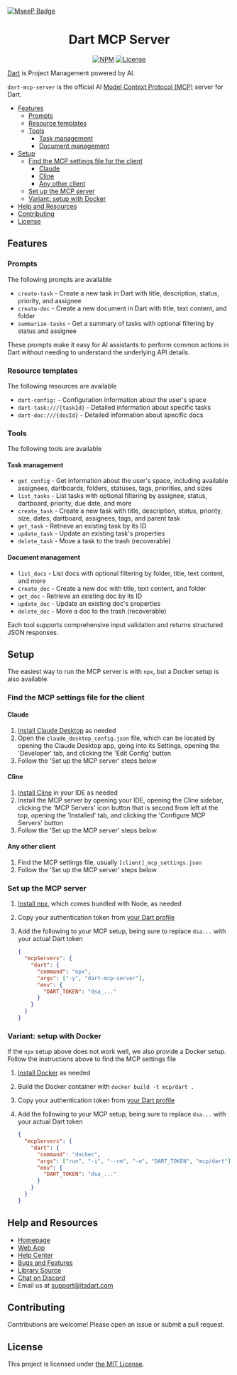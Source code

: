 [![MseeP Badge](https://mseep.net/pr/its-dart-dart-mcp-server-badge.jpg)](https://mseep.ai/app/its-dart-dart-mcp-server)

<div align="center">
  <h1>Dart MCP Server</h1>
  <p>
    <a href="https://npmjs.com/package/dart-mcp-server"><img src="https://img.shields.io/npm/v/dart-mcp-server" alt="NPM"></a>
    <a href="LICENSE"><img src="https://img.shields.io/github/license/its-dart/dart-mcp-server" alt="License"></a>
  </p>
</div>

[Dart](https://itsdart.com?nr=1) is Project Management powered by AI.

`dart-mcp-server` is the official AI [Model Context Protocol (MCP)](https://github.com/modelcontextprotocol) server for Dart.

- [Features](#features)
  - [Prompts](#prompts)
  - [Resource templates](#resource-templates)
  - [Tools](#tools)
    - [Task management](#task-management)
    - [Document management](#document-management)
- [Setup](#setup)
  - [Find the MCP settings file for the client](#find-the-mcp-settings-file-for-the-client)
    - [Claude](#claude)
    - [Cline](#cline)
    - [Any other client](#any-other-client)
  - [Set up the MCP server](#set-up-the-mcp-server)
  - [Variant: setup with Docker](#variant-setup-with-docker)
- [Help and Resources](#help-and-resources)
- [Contributing](#contributing)
- [License](#license)

## Features

### Prompts

The following prompts are available

- `create-task` - Create a new task in Dart with title, description, status, priority, and assignee
- `create-doc` - Create a new document in Dart with title, text content, and folder
- `summarize-tasks` - Get a summary of tasks with optional filtering by status and assignee

These prompts make it easy for AI assistants to perform common actions in Dart without needing to understand the underlying API details.

### Resource templates

The following resources are available

- `dart-config:` - Configuration information about the user's space
- `dart-task:///{taskId}` - Detailed information about specific tasks
- `dart-doc:///{docId}` - Detailed information about specific docs

### Tools

The following tools are available

#### Task management

- `get_config` - Get information about the user's space, including available assignees, dartboards, folders, statuses, tags, priorities, and sizes
- `list_tasks` - List tasks with optional filtering by assignee, status, dartboard, priority, due date, and more
- `create_task` - Create a new task with title, description, status, priority, size, dates, dartboard, assignees, tags, and parent task
- `get_task` - Retrieve an existing task by its ID
- `update_task` - Update an existing task's properties
- `delete_task` - Move a task to the trash (recoverable)

#### Document management

- `list_docs` - List docs with optional filtering by folder, title, text content, and more
- `create_doc` - Create a new doc with title, text content, and folder
- `get_doc` - Retrieve an existing doc by its ID
- `update_doc` - Update an existing doc's properties
- `delete_doc` - Move a doc to the trash (recoverable)

Each tool supports comprehensive input validation and returns structured JSON responses.

## Setup

The easiest way to run the MCP server is with `npx`, but a Docker setup is also available.

### Find the MCP settings file for the client

#### Claude

1. [Install Claude Desktop](https://claude.ai/download) as needed
2. Open the `claude_desktop_config.json` file, which can be located by opening the Claude Desktop app, going into its Settings, opening the 'Developer' tab, and clicking the 'Edit Config' button
3. Follow the 'Set up the MCP server' steps below

#### Cline

1. [Install Cline](https://cline.bot/) in your IDE as needed
2. Install the MCP server by opening your IDE, opening the Cline sidebar, clicking the 'MCP Servers' icon button that is second from left at the top, opening the 'Installed' tab, and clicking the 'Configure MCP Servers' button
3. Follow the 'Set up the MCP server' steps below

#### Any other client

1. Find the MCP settings file, usually `[client]_mcp_settings.json`
2. Follow the 'Set up the MCP server' steps below

### Set up the MCP server

1. [Install npx](https://nodejs.org/en/download), which comes bundled with Node, as needed
2. Copy your authentication token from [your Dart profile](https://app.itsdart.com/?settings=account)
3. Add the following to your MCP setup, being sure to replace `dsa...` with your actual Dart token

   ```json
   {
     "mcpServers": {
       "dart": {
         "command": "npx",
         "args": ["-y", "dart-mcp-server"],
         "env": {
           "DART_TOKEN": "dsa_..."
         }
       }
     }
   }
   ```

### Variant: setup with Docker

If the `npx` setup above does not work well, we also provide a Docker setup. Follow the instructions above to find the MCP settings file

1. [Install Docker](https://www.docker.com/products/docker-desktop/) as needed
2. Build the Docker container with `docker build -t mcp/dart .`
3. Copy your authentication token from [your Dart profile](https://app.itsdart.com/?settings=account)
4. Add the following to your MCP setup, being sure to replace `dsa...` with your actual Dart token

   ```json
   {
     "mcpServers": {
       "dart": {
         "command": "docker",
         "args": ["run", "-i", "--rm", "-e", "DART_TOKEN", "mcp/dart"],
         "env": {
           "DART_TOKEN": "dsa_..."
         }
       }
     }
   }
   ```

## Help and Resources

- [Homepage](https://www.itsdart.com/?nr=1)
- [Web App](https://app.itsdart.com/)
- [Help Center](https://help.itsdart.com/)
- [Bugs and Features](https://app.itsdart.com/p/r/JFyPnhL9En61)
- [Library Source](https://github.com/its-dart/dart-mcp-server/)
- [Chat on Discord](https://discord.gg/RExv8jEkSh)
- Email us at [support@itsdart.com](mailto:support@itsdart.com)

## Contributing

Contributions are welcome! Please open an issue or submit a pull request.

## License

This project is licensed under [the MIT License](LICENSE).
